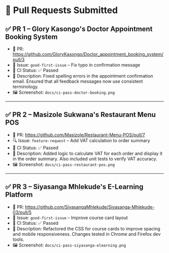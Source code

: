 # 🔁 Pull Requests Submitted

## ✅ PR 1 – Glory Kasongo's Doctor Appointment Booking System

- 🔗 PR: https://github.com/GloryKasongo/Doctor_appointment_booking_system/pull/3
- 🐛 Issue: `good-first-issue` – Fix typo in confirmation message
- 🧪 CI Status: ✅ Passed
- 📄 Description: Fixed spelling errors in the appointment confirmation email. Ensured that all feedback messages now use consistent terminology.
- 🖼️ Screenshot: `docs/ci-pass-doctor-booking.png`

---

## ✅ PR 2 – Masizole Sukwana's Restaurant Menu POS

- 🔗 PR: https://github.com/Masizole/Restaurant-Menu-POS/pull/7
- 🔍 Issue: `feature-request` – Add VAT calculation to order summary
- 🧪 CI Status: ✅ Passed
- 📄 Description: Added logic to calculate VAT for each order and display it in the order summary. Also included unit tests to verify VAT accuracy.
- 🖼️ Screenshot: `docs/ci-pass-restaurant-pos.png`

---

## ✅ PR 3 – Siyasanga Mhlekude's E-Learning Platform

- 🔗 PR: https://github.com/SiyasangaMhlekude/Siyasanga-Mhlekude-03/pull/5
- 🧼 Issue: `good-first-issue` – Improve course card layout
- 🧪 CI Status: ✅ Passed
- 📄 Description: Refactored the CSS for course cards to improve spacing and mobile responsiveness. Changes tested in Chrome and Firefox dev tools.
- 🖼️ Screenshot: `docs/ci-pass-siyasanga-elearning.png`



